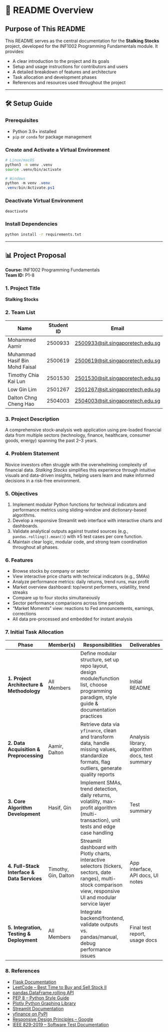 # 📘 README Overview

## Purpose of This README

This README serves as the central documentation for the **Stalking Stocks** project, developed for the INF1002 Programming Fundamentals module. It provides:

- A clear introduction to the project and its goals  
- Setup and usage instructions for contributors and users  
- A detailed breakdown of features and architecture  
- Task allocation and development phases  
- References and resources used throughout the project

---

## 🛠️ Setup Guide

### Prerequisites 
- Python 3.9+ installed  
- `pip` or `conda` for package management  

### Create and Activate a Virtual Environment

```bash
# Linux/macOS 
python3 -m venv .venv
source .venv/bin/activate 
```

```powershell
# Windows 
python -m venv .venv
.venv/bin/Activate.ps1 
```

### Deactivate Virtual Environment

```bash
deactivate
```

### Install Dependencies

```bash
python install -r requirements.txt
```

---

## 📊 Project Proposal  
**Course:** INF1002 Programming Fundamentals  
**Team ID:** P1-8  

### 1. Project Title  
**Stalking Stocks**

### 2. Team List

| Name                            | Student ID | Email                                      |
|---------------------------------|------------|--------------------------------------------|
| Mohammed Aamir                  | 2500933    | 2500933@sit.singaporetech.edu.sg          |
| Muhammad Hasif Bin Mohd Faisal | 2500619    | 2500619@sit.singaporetech.edu.sg          |
| Timothy Chia Kai Lun           | 2501530    | 2501530@sit.singaporetech.edu.sg          |
| Low Gin Lim                    | 2501267    | 2501267@sit.singaporetech.edu.sg          |
| Dalton Chng Cheng Hao          | 2504003    | 2504003@sit.singaporetech.edu.sg          |

### 3. Project Description  
A comprehensive stock-analysis web application using pre-loaded financial data from multiple sectors (technology, finance, healthcare, consumer goods, energy) spanning the past 2–3 years.

### 4. Problem Statement  
Novice investors often struggle with the overwhelming complexity of financial data. *Stalking Stocks* simplifies this experience through intuitive visuals and data-driven insights, helping users learn and make informed decisions in a risk-free environment.

### 5. Objectives

1. Implement modular Python functions for technical indicators and performance metrics using sliding-window and dictionary-based algorithms.  
2. Develop a responsive Streamlit web interface with interactive charts and dashboards.  
3. Validate analytical outputs against trusted sources (e.g., `pandas.rolling().mean()`) with ≥5 test cases per core function.  
4. Maintain clear logic, modular code, and strong team coordination throughout all phases.

### 6. Features

- Browse stocks by company or sector  
- View interactive price charts with technical indicators (e.g., SMAs)  
- Analyze performance metrics: daily returns, trend runs, max profit  
- Market overview dashboard: top/worst performers, volatility, trend streaks  
- Compare up to four stocks simultaneously  
- Sector performance comparisons across time periods  
- “Market Moments” view: reactions to Fed announcements, earnings, corrections  
- All data pre-processed and embedded for instant analysis

### 7. Initial Task Allocation

| Phase | Member(s) | Responsibilities | Deliverables |
|-------|-----------|------------------|--------------|
| **1. Project Architecture & Methodology** | All Members | Define modular structure, set up repo layout, design module/function list, choose programming paradigm, style guide & documentation practices | Initial README |
| **2. Data Acquisition & Preprocessing** | Aamir, Dalton | Retrieve data via `yfinance`, clean and transform data, handle missing values, standardize formats, flag outliers, generate quality reports | Analysis library, algorithm docs, test summary |
| **3. Core Algorithm Development** | Hasif, Gin | Implement SMAs, trend detection, daily returns, volatility, max-profit algorithm (multi-transaction), unit tests and edge case handling | Test summary |
| **4. Full-Stack Interface & Data Services** | Timothy, Gin, Dalton | Streamlit dashboard with Plotly charts, interactive selectors (tickers, sectors, date ranges), multi-stock comparison view, responsive UI and modular service layer | App interface, API docs, UI notes |
| **5. Integration, Testing & Deployment** | All Members | Integrate backend/frontend, validate outputs vs. pandas/manual, debug performance issues | Final test report, usage docs |

### 8. References

- [Flask Documentation](https://flask.palletsprojects.com)  
- [LeetCode – Best Time to Buy and Sell Stock II](https://leetcode.com)  
- [pandas.DataFrame.rolling API](https://pandas.pydata.org)  
- [PEP 8 – Python Style Guide](https://peps.python.org/pep-0008/)  
- [Plotly Python Graphing Library](https://plotly.com/python/)  
- [Streamlit Documentation](https://streamlit.io)  
- [yfinance on PyPI](https://pypi.org/project/yfinance/)  
- [Responsive Design Principles – Google](https://developers.google.com/web/fundamentals/design-and-ux/responsive)  
- [IEEE 829-2019 – Software Test Documentation](https://ieeexplore.ieee.org/document/829)
